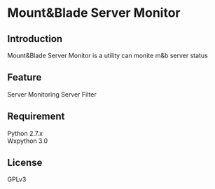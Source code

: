 # Mount&Blade Server Monitor

## Introduction
Mount&Blade Server Monitor is a utility can monite m&b server status

## Feature
Server Monitoring
Server Filter

## Requirement
Python 2.7.x  
Wxpython 3.0  

## License
GPLv3
